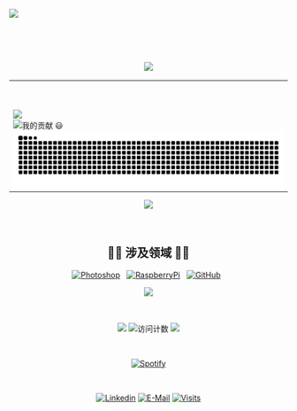 <!--# Hi there 👋-->
<p align="center">
    <img src="https://cdn.jsdelivr.net/gh/frankion10093/frankion10093/svgs/hello2.svg" align="left" width="340"><br>
<!--<img src="https://readme-typing-svg.herokuapp.com?font=Microsoft+Yahei&size=40&color=38C2FFFF&vCenter=true&lines=Hi+there+%F0%9F%91%8B" 
       alt="Hi there 👋" align="left"/>-->
</p>
<br>
<br>
<br>
</p>

<!--分割线-->
<p align="center">
<img src="https://cdn.jsdelivr.net/gh/frankion10093/frankion10093/line.gif"/>
</p>


<table align="center">
<tr>
<!--功勋墙-->
<td width="60%" border="none">
  <a href="https://github.com/YanRui06">
    <img src="https://github-readme-stats.vercel.app/api?username=YanRui06&theme=gruvbox&show_icons=true" style="max-width: 100%;display: flex;float: left;margin-top: 50px;"/>
  </a>
  <br><br><br><br>
  
  <!--贡献标题-->
  <img src="https://readme-typing-svg.herokuapp.com?font=Microsoft+Yahei&size=30&color=2C974B&vCenter=true&lines=%E6%88%91%E7%9A%84%E8%B4%A1%E7%8C%AE+%F0%9F%98%83" alt="我的贡献 😃" />
  
  <!--贪吃蛇-->   
  <a href="https://github.com/marketplace/actions/generate-snake-game-from-github-contribution-grid">
      <img src="https://raw.githubusercontent.com/YanRui06/YanRui06/output/github-contribution-grid-snake.svg" align="center" alt="贡献贪吃蛇">
  </a>
</td>
</tr>
</table>
 
 


<!--分割线-->
<p align="center">
<img src="https://cdn.jsdelivr.net/gh/frankion10093/frankion10093/line.gif"/>
</p>


<br>
<!--技能图标-->
<h2 align="center">👨‍💻 涉及领域 👨‍💻</h2>
<p align="center">
  <a href="#"><img src="https://cdn.jsdelivr.net/gh/tandpfun/skill-icons/icons/Photoshop.svg" width="40" alt="Photoshop"/></a>&nbsp;&nbsp;
  <a href="#"><img src="https://cdn.jsdelivr.net/gh/tandpfun/skill-icons/icons/RaspberryPi-Dark.svg" width="40" alt="RaspberryPi"/></a>&nbsp;&nbsp;
  <a href="#"><img src="https://cdn.jsdelivr.net/gh/tandpfun/skill-icons/icons/Github-Dark.svg" width="40" alt="GitHub"/></a>&nbsp;&nbsp;

</p>

<!--分割线-->
<p align="center">
<img src="https://cdn.jsdelivr.net/gh/frankion10093/frankion10093/line.gif"/>
</p>


<br>
<!--计数君-->
<p align="center"> 
<!--访问计数-->
<p align="center"> 
  <img src="https://readme-typing-svg.herokuapp.com/?font=microsoft+yahei&size=30&center=true&vCenter=true&width=180&height=33&lines=%E6%82%A8%E6%98%AF%E8%BF%99%E9%87%8C%E7%9A%84%E7%AC%AC" style="max-width: 100%;">
  <img src="https://profile-counter.glitch.me/YanRui06/count.svg" alt="访问计数"/>
  <img src="https://readme-typing-svg.herokuapp.com/?font=microsoft+yahei&size=30&center=true&vCenter=true&width=230&height=33&lines=%E4%BD%8DGuest%EF%BC%81%E6%AC%A2%E8%BF%8E%EF%BC%81" style="max-width: 100%;">
</p>

&nbsp;<div align="center">
  [![Spotify](https://novatorem.vercel.app/api/spotify?background_color=0d1117&border_color=ffffff)](https://open.spotify.com/user/omnitenebris)
</div>

&nbsp;<div align="center">

  [![Linkedin](https://img.shields.io/badge/linked-in-369?style=flat-square&logo=linkedin&logoColor=white&color=blue)](https://www.linkedin.com/in/andrew-novac)
  [![E-Mail](https://img.shields.io/badge/email-reveal-2a8?style=flat-square&logo=gmail&logoColor=white)](https://mail.novac.dev/)
  [![Visits](https://komarev.com/ghpvc/?username=novatorem&logo=GitHub&label=github%20visits&color=336699&logoColor=white&style=flat-square)](https://github.com/frankion10093)
</div>

